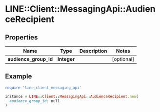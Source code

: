 # LINE::Client::MessagingApi::AudienceRecipient

## Properties

| Name | Type | Description | Notes |
| ---- | ---- | ----------- | ----- |
| **audience_group_id** | **Integer** |  | [optional] |

## Example

```ruby
require 'line_client_messaging_api'

instance = LINE::Client::MessagingApi::AudienceRecipient.new(
  audience_group_id: null
)
```

